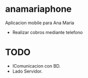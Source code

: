 anamariaphone
=============

Aplicacion mobile para Ana Maria

- Realizar cobros mediante telefono

TODO
=====

- IComunicacion con BD.
- Lado Servidor.
